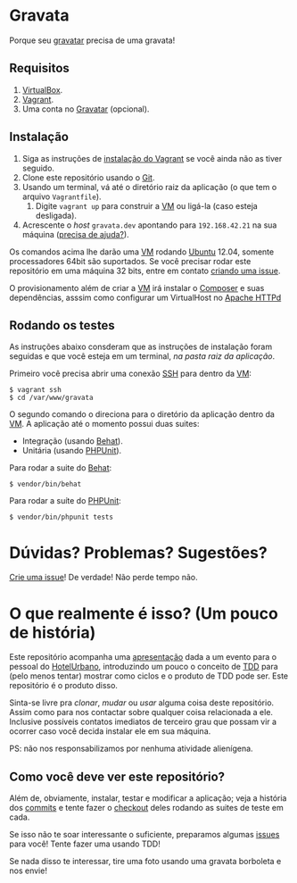 # Gravata

Porque seu [gravatar][] precisa de uma gravata!

## Requisitos

1. [VirtualBox][].
1. [Vagrant][].
1. Uma conta no [Gravatar][] (opcional).

## Instalação

1. Siga as instruções de [instalação do Vagrant][1] se você ainda
   não as tiver seguido.
1. Clone este repositório usando o [Git][].
1. Usando um terminal, vá até o diretório raiz da aplicação
   (o que tem o arquivo `Vagrantfile`).
	1. Digite `vagrant up` para construir a [VM] ou ligá-la (caso esteja desligada).
1. Acrescente o *host* `gravata.dev` apontando para `192.168.42.21`
   na sua máquina ([precisa de ajuda?][2]).

Os comandos acima lhe darão uma [VM][] rodando [Ubuntu][] 12.04, somente
processadores 64bit são suportados. Se você precisar rodar este repositório
em uma máquina 32 bits, entre em contato [criando uma issue][issue].

O provisionamento além de criar a [VM][] irá instalar o [Composer][] e suas
dependências, asssim como configurar um VirtualHost no [Apache HTTPd][httpd]

## Rodando os testes

As instruções abaixo consderam que as instruções de instalação foram
seguidas e que você esteja em um terminal, *na pasta raiz da aplicação*.

Primeiro você precisa abrir uma conexão [SSH][] para dentro da [VM][]:

	$ vagrant ssh
	$ cd /var/www/gravata

O segundo comando o direciona para o diretório da aplicação dentro da [VM][].
A aplicação até o momento possui duas suites:

- Integração (usando [Behat][]).
- Unitária (usando [PHPUnit][]).

Para rodar a suite do [Behat][]:

	$ vendor/bin/behat

Para rodar a suíte do [PHPUnit][]:

	$ vendor/bin/phpunit tests

# Dúvidas? Problemas? Sugestões?

[Crie uma issue][issue]! De verdade! Não perde tempo não.

# O que realmente é isso? (Um pouco de história)

Este repositório acompanha uma [apresentação][] dada a um evento para o
pessoal do [HotelUrbano][], introduzindo um pouco o conceito de [TDD][]
para (pelo menos tentar) mostrar como ciclos e o produto de TDD pode
ser. Este repositório é o produto disso.

Sinta-se livre pra *clonar*, *mudar* ou *usar* alguma coisa deste repositório.
Assim como para nos contactar sobre qualquer coisa relacionada a ele. Inclusive
possíveis contatos imediatos de terceiro grau que possam vir a ocorrer caso
você decida instalar ele em sua máquina.

PS: não nos responsabilizamos por nenhuma atividade alienígena.

## Como você deve ver este repositório?

Além de, obviamente, instalar, testar e modificar a aplicação; veja a história
dos [commits][] e tente fazer o [checkout][] deles rodando as suites de teste
em cada.

Se isso não te soar interessante o suficiente, preparamos algumas [issues][issue]
para você! Tente fazer uma usando TDD!

Se nada disso te interessar, tire uma foto usando uma gravata borboleta e nos
envie!

[httpd]: http://httpd.apache.org/ "Apache HTTP Server Project"
[composer]: https://getcomposer.org/ "Composer: Package Management for PHP"
[behat]: http://behat.org/ "Behat: Behavior Driven Development Franework for PHP"
[phpunit]: http://phpunit.de/ "PHPUnit: The PHP Testing Framework"
[gravatar]: https://secure.gravatar.com/ "Gravatar: Globally Recognized Avatars"
[git]: http://git-scm.com/ "Git - Source Code Management"
[virtualbox]: https://www.virtualbox.org/wiki/Downloads "VirtualBox: Downloads"
[vagrant]: http://www.vagrantup.com/downloads.html "Vagrant: Downloads"
[apresentação]: http://www.slideshare.net/augustopascutti/tdd-test-driven-development-em-php
[TDD]: https://en.wikipedia.org/wiki/Test-driven_development "Wikipedia: Test Driven Development"
[HotelUrbano]: http://techtalks.hotelurbano.com/ "HU Tech Talk 2014"
[vm]: https://en.wikipedia.org/wiki/Virtual_machine "Wikipedia: Virtual Machine"
[ssh]: https://en.wikipedia.org/wiki/Secure_Shell "Wikipedia: Secure Shell"
[ubuntu]: http://ubuntu.com "Ubuntu: The world's most popular free Operating System"
[1]: http://docs.vagrantup.com/v2/installation/index.html "Vagrant - Documentation: Installation"
[2]: http://www.tecmundo.com.br/sistema-operacional/5214-como-editar-os-arquivos-hosts-do-computador-.htm "TecMundo: Como editar os arquivos de host do computador"
[checkout]: http://git-scm.com/docs/git-checkout "Git Documentation: git-checkout"
[issue]: http://github.com/augustohp/gravata/issues
[commits]: http://github.com/augustohp/gravata/commits/master
